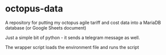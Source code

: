 # octopus-data
A repository for putting my octopus agile tariff and cost data into a MariaDB database (or Google Sheets document)

Just a simple bit of python - it sends a telegram message as well.

The wrapper script loads the environment file and runs the script
